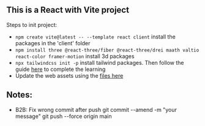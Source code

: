 ## This is a React with Vite project

Steps to init project:

- ```npm create vite@latest -- --template react client``` install the packages in the 'client' folder
- ```npm install three @react-three/fiber @react-three/drei maath valtio react-color framer-motion``` install 3d packages
- ```npx tailwindcss init -p``` install tailwind packages. Then follow the guide [here](https://tailwindcss.com/docs/guides/vite) to complete the learning
- Update the web assets using the [files here](https://drive.google.com/drive/folders/166wA5NsMV_5D8NN7ujDDbPXC1X65vf2I)


## Notes:

- B2B: Fix wrong commit after push
git commit --amend -m "your message"
git push --force origin main



